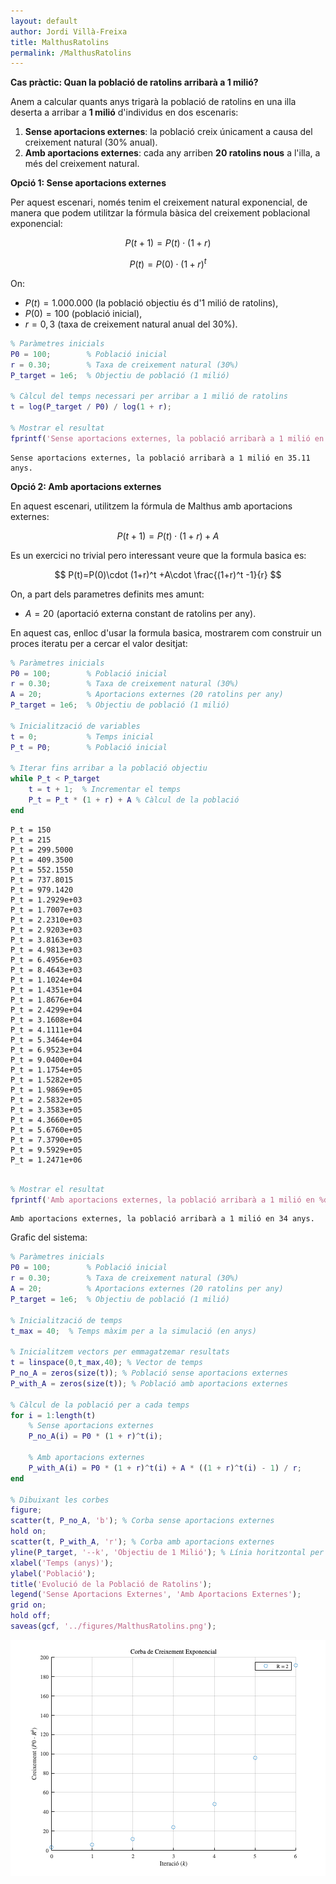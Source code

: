```yaml
---
layout: default
author: Jordi Villà-Freixa
title: MalthusRatolins
permalink: /MalthusRatolins
---
```


<script src="https://cdn.mathjax.org/mathjax/latest/MathJax.js?config=TeX-AMS-MML_HTMLorMML" type="text/javascript"></script>

**Cas pràctic: Quan la població de ratolins arribarà a 1 milió?**


Anem a calcular quants anys trigarà la població de ratolins en una illa deserta a arribar a **1 milió** d'individus en dos escenaris:

1.  **Sense aportacions externes**: la població creix únicament a causa del creixement natural (30% anual).
2. **Amb aportacions externes**: cada any arriben **20 ratolins nous** a l'illa, a més del creixement natural.

**Opció 1: Sense aportacions externes**


Per aquest escenari, només tenim el creixement natural exponencial, de manera que podem utilitzar la fórmula bàsica del creixement poblacional exponencial:

 $$ P(t+1)=P(t)\cdot (1+r) $$ 

 $$ P(t)=P(0)\cdot (1+r)^t $$ 

On:

-  $P(t)=1.000.000$ (la població objectiu és d'1 milió de ratolins), 
-  $P(0)=100$ (població inicial), 
-  $r=0,3$ (taxa de creixement natural anual del 30%). 

```matlab
% Paràmetres inicials
P0 = 100;        % Població inicial
r = 0.30;        % Taxa de creixement natural (30%)
P_target = 1e6;  % Objectiu de població (1 milió)

% Càlcul del temps necessari per arribar a 1 milió de ratolins
t = log(P_target / P0) / log(1 + r);

% Mostrar el resultat
fprintf('Sense aportacions externes, la població arribarà a 1 milió en %.2f anys.\n', t);
```

```matlabTextOutput
Sense aportacions externes, la població arribarà a 1 milió en 35.11 anys.
```

**Opció 2: Amb aportacions externes**


En aquest escenari, utilitzem la fórmula de Malthus amb aportacions externes:

 $$ P(t+1)=P(t)\cdot (1+r)+A $$ 

Es un exercici no trivial pero interessant veure que la formula basica es:

 $$ P(t)=P(0)\cdot (1+r)^t +A\cdot \frac{(1+r)^t -1}{r} $$ 

On, a part dels parametres definits mes amunt:

-  $A=20$ (aportació externa constant de ratolins per any). 

En aquest cas, enlloc d'usar la formula basica, mostrarem com construir un proces iteratu per a cercar el valor desitjat:

```matlab
% Paràmetres inicials
P0 = 100;        % Població inicial
r = 0.30;        % Taxa de creixement natural (30%)
A = 20;          % Aportacions externes (20 ratolins per any)
P_target = 1e6;  % Objectiu de població (1 milió)

% Inicialització de variables
t = 0;           % Temps inicial
P_t = P0;        % Població inicial

% Iterar fins arribar a la població objectiu
while P_t < P_target
    t = t + 1;  % Incrementar el temps
    P_t = P_t * (1 + r) + A % Càlcul de la població
end
```

```matlabTextOutput
P_t = 150
P_t = 215
P_t = 299.5000
P_t = 409.3500
P_t = 552.1550
P_t = 737.8015
P_t = 979.1420
P_t = 1.2929e+03
P_t = 1.7007e+03
P_t = 2.2310e+03
P_t = 2.9203e+03
P_t = 3.8163e+03
P_t = 4.9813e+03
P_t = 6.4956e+03
P_t = 8.4643e+03
P_t = 1.1024e+04
P_t = 1.4351e+04
P_t = 1.8676e+04
P_t = 2.4299e+04
P_t = 3.1608e+04
P_t = 4.1111e+04
P_t = 5.3464e+04
P_t = 6.9523e+04
P_t = 9.0400e+04
P_t = 1.1754e+05
P_t = 1.5282e+05
P_t = 1.9869e+05
P_t = 2.5832e+05
P_t = 3.3583e+05
P_t = 4.3660e+05
P_t = 5.6760e+05
P_t = 7.3790e+05
P_t = 9.5929e+05
P_t = 1.2471e+06
```

```matlab

% Mostrar el resultat
fprintf('Amb aportacions externes, la població arribarà a 1 milió en %d anys.\n', t);
```

```matlabTextOutput
Amb aportacions externes, la població arribarà a 1 milió en 34 anys.
```

Grafic del sistema:

```matlab
% Paràmetres inicials
P0 = 100;        % Població inicial
r = 0.30;        % Taxa de creixement natural (30%)
A = 20;          % Aportacions externes (20 ratolins per any)
P_target = 1e6;  % Objectiu de població (1 milió)

% Inicialització de temps
t_max = 40;  % Temps màxim per a la simulació (en anys)

% Inicialitzem vectors per emmagatzemar resultats
t = linspace(0,t_max,40); % Vector de temps
P_no_A = zeros(size(t)); % Població sense aportacions externes
P_with_A = zeros(size(t)); % Població amb aportacions externes

% Càlcul de la població per a cada temps
for i = 1:length(t)
    % Sense aportacions externes
    P_no_A(i) = P0 * (1 + r)^t(i);
    
    % Amb aportacions externes
    P_with_A(i) = P0 * (1 + r)^t(i) + A * ((1 + r)^t(i) - 1) / r;
end

% Dibuixant les corbes
figure;
scatter(t, P_no_A, 'b'); % Corba sense aportacions externes
hold on;
scatter(t, P_with_A, 'r'); % Corba amb aportacions externes
yline(P_target, '--k', 'Objectiu de 1 Milió'); % Línia horitzontal per l'objectiu
xlabel('Temps (anys)');
ylabel('Població');
title('Evolució de la Població de Ratolins');
legend('Sense Aportacions Externes', 'Amb Aportacions Externes');
grid on;
hold off;
saveas(gcf, '../figures/MalthusRatolins.png');
```

![figure_0.png](MalthusRatolins_media/figure_0.png)


